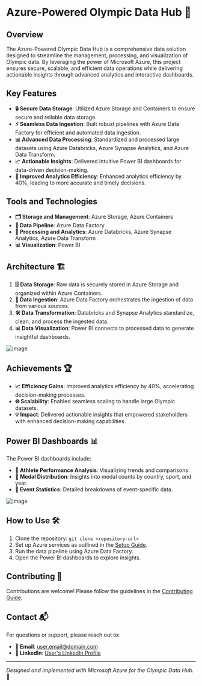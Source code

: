 # Azure-Powered Olympic Data Hub 🏅

## Overview
The Azure-Powered Olympic Data Hub is a comprehensive data solution designed to streamline the management, processing, and visualization of Olympic data. By leveraging the power of Microsoft Azure, this project ensures secure, scalable, and efficient data operations while delivering actionable insights through advanced analytics and interactive dashboards.

## Key Features
- **🔒 Secure Data Storage**: Utilized Azure Storage and Containers to ensure secure and reliable data storage.
- **⚡ Seamless Data Ingestion**: Built robust pipelines with Azure Data Factory for efficient and automated data ingestion.
- **📊 Advanced Data Processing**: Standardized and processed large datasets using Azure Databricks, Azure Synapse Analytics, and Azure Data Transform.
- **📈 Actionable Insights**: Delivered intuitive Power BI dashboards for data-driven decision-making.
- **🚀 Improved Analytics Efficiency**: Enhanced analytics efficiency by 40%, leading to more accurate and timely decisions.

## Tools and Technologies
- **🗂 Storage and Management**: Azure Storage, Azure Containers
- **🔄 Data Pipeline**: Azure Data Factory
- **🔬 Processing and Analytics**: Azure Databricks, Azure Synapse Analytics, Azure Data Transform
- **📊 Visualization**: Power BI

## Architecture 🏗️
1. **🗄️ Data Storage**: Raw data is securely stored in Azure Storage and organized within Azure Containers.
2. **🚚 Data Ingestion**: Azure Data Factory orchestrates the ingestion of data from various sources.
3. **🛠️ Data Transformation**: Databricks and Synapse Analytics standardize, clean, and process the ingested data.
4. **📊 Data Visualization**: Power BI connects to processed data to generate insightful dashboards.

![image](https://github.com/user-attachments/assets/495b7147-65ce-465f-a88d-8a8ea46b0132)



## Achievements 🏆
- **📈 Efficiency Gains**: Improved analytics efficiency by 40%, accelerating decision-making processes.
- **🌐 Scalability**: Enabled seamless scaling to handle large Olympic datasets.
- **💡 Impact**: Delivered actionable insights that empowered stakeholders with enhanced decision-making capabilities.

## Power BI Dashboards 📊
The Power BI dashboards include:
- **🏅 Athlete Performance Analysis**: Visualizing trends and comparisons.
- **🥇 Medal Distribution**: Insights into medal counts by country, sport, and year.
- **📅 Event Statistics**: Detailed breakdowns of event-specific data.

![image](https://github.com/user-attachments/assets/2e17c754-0213-48cc-9791-3d6692f46c7f)


## How to Use 🛠️
1. Clone the repository: `git clone <repository-url>`
2. Set up Azure services as outlined in the [Setup Guide](https://learn.microsoft.com/en-us/azure/cloud-adoption-framework/ready/azure-setup-guide/).
3. Run the data pipeline using Azure Data Factory.
4. Open the Power BI dashboards to explore insights.

## Contributing 🤝
Contributions are welcome! Please follow the guidelines in the [Contributing Guide](https://docs.github.com/en/get-started/exploring-projects-on-github/contributing-to-a-project).


## Contact 📬
For questions or support, please reach out to:
- **📧 Email**: [user.email@domain.com](sahilsinghm32.email@gmail.com)
- **🔗 LinkedIn**: [User's LinkedIn Profile](https://www.linkedin.com/in/sahil-singh-ss9824/)

---

*Designed and implemented with Microsoft Azure for the Olympic Data Hub.* 🌟
